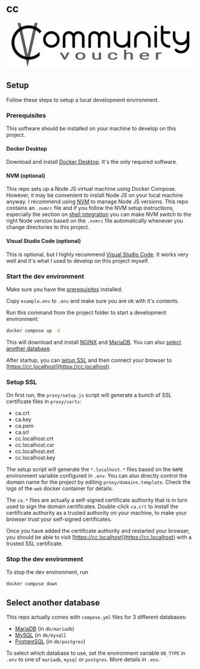 # cc

![logo](logo-caption.png)

## Setup

Follow these steps to setup a local development environment.

### Prerequisites
This software should be installed on your machine to develop on this project.

#### Docker Desktop
Download and install [Docker Desktop](https://docs.docker.com/get-docker/). 
It's the only required software.

#### NVM (optional)
This repo sets up a Node JS virtual machine using Docker Compose. However, it
may be convenient to install Node JS on your local machine anyway. I recommend
using [NVM](https://github.com/nvm-sh/nvm) to manage Node JS versions. This
repo contains an `.nvmrc` file and if you follow the NVM setup instructions, 
especially the section on 
[shell integration](https://github.com/nvm-sh/nvm#deeper-shell-integration) 
you can make NVM switch to the right Node version based on the `.nvmrc` file
automatically whenever you change directories to this project.

#### Visual Studio Code (optional)
This is optional, but I highly recommend 
[Visual Studio Code](https://code.visualstudio.com/). It works very well
and it's what I used to develop on this project myself.


### Start the dev environment
Make sure you have the [prerequisites](#prerequisites) installed. 

Copy `example.env` to `.env` and make sure you are ok with it's contents.

Run this command from the project folder to start a development environment:

```sh
docker compose up -d
```

This will download and install [NGINX](https://www.nginx.com/) and 
[MariaDB](https://mariadb.org/). You can also 
[select another database](#select-another-database).

After startup, you can [setup SSL](#setup-ssl) and then connect your
browser to [https://cc.localhost](https://cc.localhost).

### Setup SSL

On first run, the `proxy/setup.js` script will generate a bunch of
SSL certificate files in `proxy/certs`:

* ca.crt
* ca.key
* ca.pem
* ca.srl
* cc.localhost.crt
* cc.localhost.csr
* cc.localhost.ext
* cc.localhost.key

The setup script will generate the `*.localhost.*` files based on the `NAME`
environment variable configured in `.env`. You can also directly control the
domain name for the project by editing `proxy/domains.template`. Check the 
logs of the `web` docker container for details.

The `ca.*` files are actually a self-signed certificate authority that is in
turn used to sign the domain certificates. Double-click `ca.crt` to install
the certificate authority as a trusted authority on your machine, to make
your browser trust your self-signed certificates. 

Once you have added the certificate authority and restarted your browser, you
should be able to visit [https://cc.localhost](https://cc.localhost) with a
trusted SSL certificate.

### Stop the dev environment
To stop the dev environment, run

```sh
docker compose down
```

## Select another database

This repo actually comes with `compose.yml` files for 3 different databases:

* [MariaDB](https://mariadb.org/) (in `db/mariadb`)
* [MySQL](https://mysql.com/) (in `db/mysql`)
* [PostgreSQL](https://www.postgresql.org/) (in `db/postgres`)

To select which database to use, set the environment variable `DB_TYPE` in 
`.env` to one of `mariadb`, `mysql` or `postgres`. More details in  `.env`.
